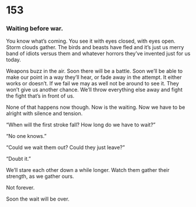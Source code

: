 # 153

### Waiting before war.

You know what’s coming. You see it with eyes closed, with eyes open. Storm clouds gather. The birds and beasts have fled and it’s just us merry band of idiots versus them and whatever horrors they’ve invented just for us today. 

Weapons buzz in the air. Soon there will be a battle. Soon we’ll be able to make our point in a way they’ll hear, or fade away in the attempt. It either works or doesn’t. If we fail we may as well not be around to see it. They won’t give us another chance. We’ll throw everything else away and fight the fight that’s in front of us. 

None of that happens now though. Now is the waiting. Now we have to be alright with silence and tension.

“When will the first stroke fall? How long do we have to wait?”

“No one knows.”

“Could we wait them out? Could they just leave?”

“Doubt it.”

We’ll stare each other down a while longer. Watch them gather their strength, as we gather ours.

Not forever. 

Soon the wait will be over. 